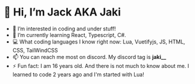 #  👋 Hi, I’m Jack AKA Jaki

- 👀 I’m interested in coding and under stuff!
- 🌱 I’m currently learning React, Typescript, C#.  
- 💻 What coding languages ​​I know right now: Lua, Vuetifyjs, JS, HTML, CSS, TailWindCSS
- 📫 You can reach me most on discord. My discord tag is **jaki__**
- ⚡ Fun fact: I am 16 years old. And there is not much to know about me. I learned to code 2 years ago and I'm started with Lua! 

<!---
jaki-github/jaki-github is a ✨ special ✨ repository because its `README.md` (this file) appears on your GitHub profile.
You can click the Preview link to take a look at your changes.
--->
